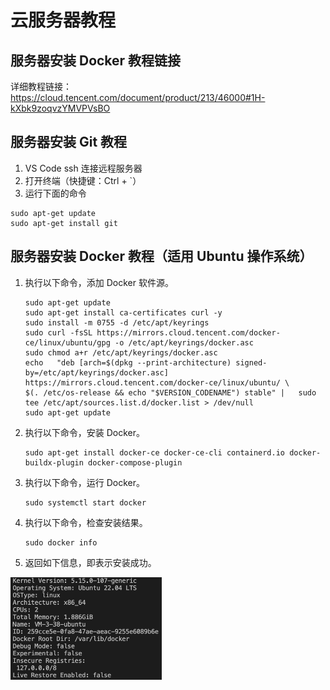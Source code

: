 # 云服务器教程

## 服务器安装 Docker 教程链接
详细教程链接：https://cloud.tencent.com/document/product/213/46000#1H-kXbk9zoqvzYMVPVsBO

## 服务器安装 Git 教程
1. VS Code ssh 连接远程服务器
2. 打开终端（快捷键：Ctrl + `）
3. 运行下面的命令
```
sudo apt-get update
sudo apt-get install git
```

## 服务器安装 Docker 教程（适用 Ubuntu 操作系统）
1. 执行以下命令，添加 Docker 软件源。  
    ```
    sudo apt-get update
    sudo apt-get install ca-certificates curl -y
    sudo install -m 0755 -d /etc/apt/keyrings
    sudo curl -fsSL https://mirrors.cloud.tencent.com/docker-ce/linux/ubuntu/gpg -o /etc/apt/keyrings/docker.asc
    sudo chmod a+r /etc/apt/keyrings/docker.asc
    echo   "deb [arch=$(dpkg --print-architecture) signed-by=/etc/apt/keyrings/docker.asc] https://mirrors.cloud.tencent.com/docker-ce/linux/ubuntu/ \
    $(. /etc/os-release && echo "$VERSION_CODENAME") stable" |   sudo tee /etc/apt/sources.list.d/docker.list > /dev/null
    sudo apt-get update
    ```
2. 执行以下命令，安装 Docker。
    ```
    sudo apt-get install docker-ce docker-ce-cli containerd.io docker-buildx-plugin docker-compose-plugin
    ```  
3. 执行以下命令，运行 Docker。
   ```
   sudo systemctl start docker
   ```
4. 执行以下命令，检查安装结果。
   ```
   sudo docker info
   ```
5. 返回如下信息，即表示安装成功。  
<img src="../static/image.png" style="width: 48%; max-width: 600px;" />
